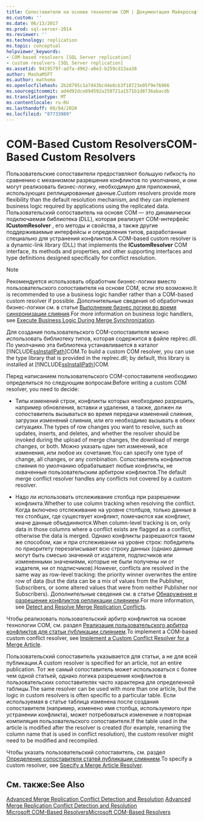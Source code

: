 ```yaml
---
title: Сопоставители на основе технологии COM | Документация Майкрософт
ms.custom: ''
ms.date: 06/13/2017
ms.prod: sql-server-2014
ms.reviewer: ''
ms.technology: replication
ms.topic: conceptual
helpviewer_keywords:
- COM-based resolvers [SQL Server replication]
- custom resolvers [SQL Server replication]
ms.assetid: 94195797-ad7a-4962-a8e3-b259cd13aa38
author: MashaMSFT
ms.author: mathoma
ms.openlocfilehash: 2b28795c1a7d43bcd4e8cb3f18723e05f9e76966
ms.sourcegitcommit: ad4d92dce894592a259721a1571b1d8736abacdb
ms.translationtype: MT
ms.contentlocale: ru-RU
ms.lasthandoff: 08/04/2020
ms.locfileid: "87733989"
---
```

# <a name="com-based-custom-resolvers"></a><span data-ttu-id="43328-102">COM-Based Custom Resolvers</span><span class="sxs-lookup"><span data-stu-id="43328-102">COM-Based Custom Resolvers</span></span>
  <span data-ttu-id="43328-103">Пользовательские сопоставители предоставляют большую гибкость по сравнению с механизмом разрешения конфликтов по умолчанию, и они могут реализовать бизнес-логику, необходимую для приложений, использующих реплицированные данные.</span><span class="sxs-lookup"><span data-stu-id="43328-103">Custom resolvers provide more flexibility than the default resolution mechanism, and they can implement business logic required by applications using the replicated data.</span></span> <span data-ttu-id="43328-104">Пользовательский сопоставитель на основе COM — это динамически подключаемая библиотека (DLL), которая реализует COM-интерфейс **ICustomResolver** , его методы и свойства, а также другие поддерживаемые интерфейсы и определения типов, разработанные специально для устранения конфликтов.</span><span class="sxs-lookup"><span data-stu-id="43328-104">A COM-based custom resolver is a dynamic-link library (DLL) that implements the **ICustomResolver** COM interface, its methods and properties, and other supporting interfaces and type definitions designed specifically for conflict resolution.</span></span>  
  
> [!NOTE]  
>  <span data-ttu-id="43328-105">Рекомендуется использовать обработчик бизнес-логики вместо пользовательского сопоставителя на основе COM, если это возможно.</span><span class="sxs-lookup"><span data-stu-id="43328-105">It is recommended to use a business logic handler rather than a COM-based custom resolver if possible.</span></span> <span data-ttu-id="43328-106">Дополнительные сведения об обработчиках бизнес-логики см. в статье [Выполнение бизнес логики во время синхронизации слияния](execute-business-logic-during-merge-synchronization.md).</span><span class="sxs-lookup"><span data-stu-id="43328-106">For more information on business logic handlers, see [Execute Business Logic During Merge Synchronization](execute-business-logic-during-merge-synchronization.md).</span></span>  
  
 <span data-ttu-id="43328-107">Для создания пользовательского COM-сопоставителя можно использовать библиотеку типов, которая содержится в файле replrec.dll. По умолчанию эта библиотека устанавливается в каталог [!INCLUDE[ssInstallPath](../../../includes/ssinstallpath-md.md)]COM.</span><span class="sxs-lookup"><span data-stu-id="43328-107">To build a custom COM resolver, you can use the type library that is provided in the replrec.dll; by default, this library is installed at [!INCLUDE[ssInstallPath](../../../includes/ssinstallpath-md.md)]COM.</span></span>  
  
 <span data-ttu-id="43328-108">Перед написанием пользовательского COM-сопоставителя необходимо определиться по следующим вопросам:</span><span class="sxs-lookup"><span data-stu-id="43328-108">Before writing a custom COM resolver, you need to decide:</span></span>  
  
-   <span data-ttu-id="43328-109">Типы изменений строк, конфликты которых необходимо разрешить, например обновления, вставки и удаления, а также, должен ли сопоставитель вызываться во время передачи изменений слияния, загрузки изменений слияния, или его необходимо вызывать в обеих ситуациях.</span><span class="sxs-lookup"><span data-stu-id="43328-109">The types of row changes you want to resolve, such as updates, inserts, and deletes, and whether the resolver should be invoked during the upload of merge changes, the download of merge changes, or both.</span></span> <span data-ttu-id="43328-110">Можно указать один тип изменений, все изменения, или любое их сочетание.</span><span class="sxs-lookup"><span data-stu-id="43328-110">You can specify one type of change, all changes, or any combination.</span></span> <span data-ttu-id="43328-111">Сопоставитель конфликтов слияния по умолчанию обрабатывает любые конфликты, не охваченные пользовательским арбитром конфликтов.</span><span class="sxs-lookup"><span data-stu-id="43328-111">The default merge conflict resolver handles any conflicts not covered by a custom resolver.</span></span>  
  
-   <span data-ttu-id="43328-112">Надо ли использовать отслеживание столбца при разрешении конфликта.</span><span class="sxs-lookup"><span data-stu-id="43328-112">Whether to use column tracking when resolving the conflict.</span></span> <span data-ttu-id="43328-113">Когда включено отслеживание на уровне столбцов, только данные в тех столбцах, где существует конфликт, помечаются как конфликт, иначе данные объединяются.</span><span class="sxs-lookup"><span data-stu-id="43328-113">When column-level tracking is on, only data in those columns where a conflict exists are flagged as a conflict, otherwise the data is merged.</span></span> <span data-ttu-id="43328-114">Однако конфликты разрешаются таким же способом, как и при отслеживании на уровне строк: победитель по приоритету перезаписывает всю строку данных (однако данные могут быть смесью значений от издателя, подписчиков или измененными значениями, которые не были получены ни от издателя, ни от подписчиков).</span><span class="sxs-lookup"><span data-stu-id="43328-114">However, conflicts are resolved in the same way as row-level tracking: the priority winner overwrites the entire row of data (but the data can be a mix of values from the Publisher, Subscribers, or some altered values that were from neither Publisher nor Subscribers).</span></span> <span data-ttu-id="43328-115">Дополнительные сведения см. в статье [Обнаружение и разрешение конфликтов репликации слиянием](advanced-merge-replication-conflict-detection-and-resolution.md).</span><span class="sxs-lookup"><span data-stu-id="43328-115">For more information, see [Detect and Resolve Merge Replication Conflicts](advanced-merge-replication-conflict-detection-and-resolution.md).</span></span>  
  
 <span data-ttu-id="43328-116">Чтобы реализовать пользовательский арбитр конфликтов на основе технологии COM, см. раздел [Реализация пользовательского арбитра конфликтов для статьи публикации слиянием](../implement-a-custom-conflict-resolver-for-a-merge-article.md).</span><span class="sxs-lookup"><span data-stu-id="43328-116">To implement a COM-based custom conflict resolver, see [Implement a Custom Conflict Resolver for a Merge Article](../implement-a-custom-conflict-resolver-for-a-merge-article.md).</span></span>  
  
 <span data-ttu-id="43328-117">Пользовательский сопоставитель указывается для статьи, а не для всей публикации.</span><span class="sxs-lookup"><span data-stu-id="43328-117">A custom resolver is specified for an article, not an entire publication.</span></span> <span data-ttu-id="43328-118">Тот же самый сопоставитель может использоваться с более чем одной статьей, однако логика разрешения конфликтов в пользовательских сопоставителях часто характерна для определенной таблицы.</span><span class="sxs-lookup"><span data-stu-id="43328-118">The same resolver can be used with more than one article, but the logic in custom resolvers is often specific to a particular table.</span></span> <span data-ttu-id="43328-119">Если используемая в статье таблица изменена после создания сопоставителя (например, изменено имя столбца, используемого при устранении конфликта), может потребоваться изменение и повторная компиляция пользовательского сопоставителя.</span><span class="sxs-lookup"><span data-stu-id="43328-119">If the table used in the article is modified after the resolver is created (for example, renaming the column name that is used in conflict resolution), the custom resolver might need to be modified and recompiled.</span></span>  
  
 <span data-ttu-id="43328-120">Чтобы указать пользовательский сопоставитель, см. раздел [Определение сопоставителя статей публикации слиянием](../publish/specify-a-merge-article-resolver.md).</span><span class="sxs-lookup"><span data-stu-id="43328-120">To specify a custom resolver, see [Specify a Merge Article Resolver](../publish/specify-a-merge-article-resolver.md).</span></span>  
  
## <a name="see-also"></a><span data-ttu-id="43328-121">См. также:</span><span class="sxs-lookup"><span data-stu-id="43328-121">See Also</span></span>  
 <span data-ttu-id="43328-122">[Advanced Merge Replication Conflict Detection and Resolution](advanced-merge-replication-conflict-detection-and-resolution.md) </span><span class="sxs-lookup"><span data-stu-id="43328-122">[Advanced Merge Replication Conflict Detection and Resolution](advanced-merge-replication-conflict-detection-and-resolution.md) </span></span>  
 [<span data-ttu-id="43328-123">Microsoft COM-Based Resolvers</span><span class="sxs-lookup"><span data-stu-id="43328-123">Microsoft COM-Based Resolvers</span></span>](advanced-merge-replication-conflict-com-based-resolvers.md)  
  
  
